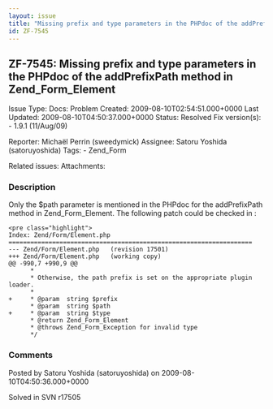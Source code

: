 ```yaml
---
layout: issue
title: "Missing prefix and type parameters in the PHPdoc of the addPrefixPath method in Zend_Form_Element"
id: ZF-7545
---
```


ZF-7545: Missing prefix and type parameters in the PHPdoc of the addPrefixPath method in Zend\_Form\_Element 
-------------------------------------------------------------------------------------------------------------

 Issue Type: Docs: Problem Created: 2009-08-10T02:54:51.000+0000 Last Updated: 2009-08-10T04:50:37.000+0000 Status: Resolved Fix version(s): - 1.9.1 (11/Aug/09)
 
 Reporter:  Michaël Perrin (sweedymick)  Assignee:  Satoru Yoshida (satoruyoshida)  Tags: - Zend\_Form
 
 Related issues: 
 Attachments: 
### Description

Only the $path parameter is mentioned in the PHPdoc for the addPrefixPath method in Zend\_Form\_Element. The following patch could be checked in :

 
    <pre class="highlight">
    Index: Zend/Form/Element.php
    ===================================================================
    --- Zend/Form/Element.php   (revision 17501)
    +++ Zend/Form/Element.php   (working copy)
    @@ -990,7 +990,9 @@
          *
          * Otherwise, the path prefix is set on the appropriate plugin loader.
          *
    +     * @param  string $prefix
          * @param  string $path
    +     * @param  string $type
          * @return Zend_Form_Element
          * @throws Zend_Form_Exception for invalid type
          */


 

 

### Comments

Posted by Satoru Yoshida (satoruyoshida) on 2009-08-10T04:50:36.000+0000

Solved in SVN r17505

 

 